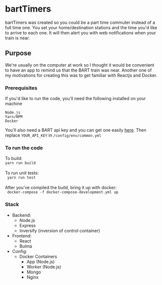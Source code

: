 # bartTimers
bartTimers was created so you could be a part time commuter instead of a full time one. You set your home/destination stations and the time you'd like to arrive to each one. It will then alert you with web notifications when your train is near.

## Purpose
We're usually on the computer at work so I thought it would be convenient to have an app to remind us that the BART train was near. Another one of my motivations for creating this was to get familiar with Reactjs and Docker.


### Prerequisites
If you'd like to run the code, you'll need the following installed on your machine
```
Node.js
Yarn/NPM
Docker
```
You'll also need a BART api key and you can get one easily [here](http://api.bart.gov/api/register.aspx).
Then replace ```YOUR_API_KEY``` in ```/config/env/common.yml```

### To run the code
To build: <br />
```yarn run build``` <br /> <br />
To run unit tests: <br />
 ``` yarn run test``` <br /> <br />
 After you've compiled the build, bring it up with docker: <br />
 ``` docker-compose -f docker-compose-development.yml up```

### Stack
* Backend: 
  * Node.js
  * Express
  * Inversify (inversion of control container)
* Frontend: 
  * React
  * Bulma
* Config: 
  * Docker Containers
    * App (Node.js)
    * Worker (Node.js)
    * Mongo
    * Nginx
